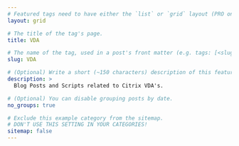 ```yaml
---
# Featured tags need to have either the `list` or `grid` layout (PRO only).
layout: grid

# The title of the tag's page.
title: VDA

# The name of the tag, used in a post's front matter (e.g. tags: [<slug>]).
slug: VDA

# (Optional) Write a short (~150 characters) description of this featured tag.
description: >
  Blog Posts and Scripts related to Citrix VDA's.

# (Optional) You can disable grouping posts by date.
no_groups: true

# Exclude this example category from the sitemap.
# DON'T USE THIS SETTING IN YOUR CATEGORIES!
sitemap: false
---
```

